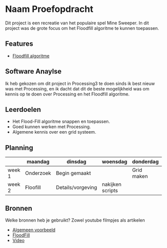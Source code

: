 # Naam Proefopdracht
Dit project is een recreatie van het populaire spel Mine Sweeper. In dit project was de grote focus om het Floodfill algoritme te kunnen toepassen.

## Features
- [Floodfill algoritme](https://en.wikipedia.org/wiki/Flood_fill)

## Software Anaylse 
Ik heb gekozen om dit project in Processing3 te doen sinds ik best nieuw was met Processing, en ik dacht dat dit de beste mogelijkheid was om kennis op te doen over Processing en het Floodfill algoritme.

## Leerdoelen 
- Het Flood-Fill algoritme snappen en toepassen.
- Goed kunnen werken met Processing.
- Algemene kennis over een grid systeem.

## Planning 
| | maandag | dinsdag | woensdag | donderdag | vrijdag |
| --- | --- | --- | --- | --- | --- |
|week 1 |Onderzoek|Begin gemaakt||Grid maken|| 
|week 2 |Floofill|Details/vorgeving |nakijken scripts|||

## Bronnen
Welke bronnen heb je gebruikt? Zowel youtube filmpjes als artikelen

- [Algemeen voorbeeld](https://www.openprocessing.org/sketch/294821)
- [FloodFill](https://en.wikipedia.org/wiki/Flood_fill)
- [Video](https://www.youtube.com/watch?v=LFU5ZlrR21E)
